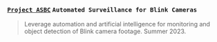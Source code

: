 ### [`Project ASBC`](https://github.com/lxRbckl/Project-ASBC/wiki) `Automated Surveillance for Blink Cameras`
> Leverage automation and artificial intelligence for monitoring and object detection of Blink camera footage. Summer 2023.
